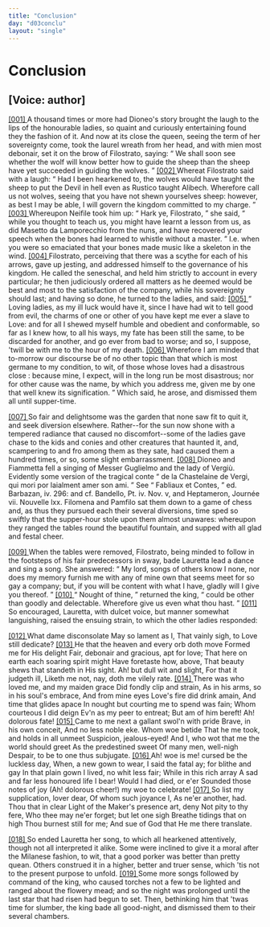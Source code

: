 ```yaml
---
title: "Conclusion"
day: "d03conclu"
layout: "single"
---
```

<div id="d03conclu" type="conclusion" who="author">
 <h1>
  Conclusion
 </h1>
 <p>
  <h2>
   [Voice: author]
  </h2>
 </p>
 <p>
  <a href="{{ site.baseurl }}itDecameron/d03conclu#p03970001">
   [001]
  </a>
  A thousand times or more had Dioneo's story brought the laugh to
 the lips of the honourable ladies, so quaint and curiously entertaining
 found they the fashion of it. And now at its close the queen, seeing the
 term of her sovereignty come, took the laurel wreath from her head,
 and with mien most debonair, set it on the brow of Filostrato,
 saying:
  <q direct="unspecified">
   We shall soon see whether the wolf will know better
 how to guide the sheep than the sheep have yet succeeded in guiding
 the wolves.
  </q>
  <a href="{{ site.baseurl }}itDecameron/d03conclu#p03970002">
   [002]
  </a>
  Whereat Filostrato said with a laugh:
  <q direct="unspecified">
   Had I been
 hearkened to, the wolves would have taught the sheep to put the
 Devil in hell even as Rustico taught Alibech. Wherefore call us not
 wolves, seeing that you have not shewn yourselves sheep: however,
 as best I may be able, I will govern the kingdom committed to my
   charge.
  </q>
  <a href="{{ site.baseurl }}itDecameron/d03conclu#p03970003">
   [003]
  </a>
  Whereupon Neifile took him up:
  <q direct="unspecified">
   Hark ye, Filostrato,
  </q>
  she said,
  <q direct="unspecified">
   while you thought to teach us, you might have learnt a
 lesson from us, as did Masetto da Lamporecchio from the nuns, and
 have recovered your speech when the bones had learned to whistle
 without a master.
  </q>
  <note>
   I.e.
   when you were so emaciated that your
 bones made music like a skeleton in the wind.
  </note>
  <a href="{{ site.baseurl }}itDecameron/d03conclu#p03970004">
   [004]
  </a>
  Filostrato, perceiving that there was a scythe
 for each of his arrows, gave up jesting, and addressed himself to the
 governance of his kingdom. He called the seneschal, and held him
 strictly to account in every particular; he then judiciously ordered
 all matters as he deemed would be best and most to the satisfaction of
 the company, while his sovereignty should last; and having so done,
 he turned to the ladies, and said:
  <a href="{{ site.baseurl }}itDecameron/d03conclu#p03970005">
   [005]
  </a>
  <q direct="unspecified">
   Loving ladies, as my ill luck
 would have it, since I have had wit to tell good from evil, the charms
 of one or other of you have kept me ever a slave to Love: and for
 all I shewed myself humble and obedient and conformable, so far as
 I knew how, to all his ways, my fate has been still the same, to be
 discarded for another, and go ever from bad to worse; and so, I
 suppose, 'twill be with me to the hour of my death.
   <a href="{{ site.baseurl }}itDecameron/d03conclu#p03970006">
    [006]
   </a>
   Wherefore I am
 minded that to-morrow our discourse be of no other topic than that
	which is most germane to my condition, to wit,
   <seg type="topic">
    of those whose loves
 had a disastrous close
   </seg>
   : because mine, I expect, will in the long
 run be most disastrous; nor for other cause was the name, by which
 you address me, given me by one that well knew its signification.
  </q>
  Which said, he arose, and dismissed them all until supper-time.
 </p>
 <p>
  <a href="{{ site.baseurl }}itDecameron/d03conclu#p03970007">
   [007]
  </a>
  So fair and delightsome was the garden that none saw fit to quit
 it, and seek diversion elsewhere. Rather--for the sun now shone
 with a tempered radiance that caused no discomfort--some of the
 ladies gave chase to the kids and conies and other creatures that
 haunted it, and, scampering to and fro among them as they sate,
 had caused them a hundred times, or so, some slight embarrassment.
  <a href="{{ site.baseurl }}itDecameron/d03conclu#p03970008">
   [008]
  </a>
  Dioneo and Fiammetta fell a singing of Messer Guglielmo
 and the lady of Vergi&ugrave;.
  <note>
   Evidently some version of the tragical
   conte
   <q direct="unspecified">
    de la
 Chastelaine de
 Vergi, qui mori por laialment amer son ami.
   </q>
   See
   <q direct="unspecified">
    Fabliaux et
 Contes,
   </q>
   ed. Barbazan, iv. 296: and cf. Bandello, Pt. iv. Nov. v, and Heptameron,
 Journ&eacute;e vii. Nouvelle lxx.
  </note>
  Filomena and Pamfilo sat them down to
 a game of chess and, as thus they pursued each their several
  diversions, time sped so swiftly that the supper-hour stole upon them
 almost unawares: whereupon they ranged the tables round the
 beautiful fountain, and supped with all glad and festal cheer.
 </p>
 <p>
  <a href="{{ site.baseurl }}itDecameron/d03conclu#p03970009">
   [009]
  </a>
  When the tables were removed, Filostrato, being minded to
 follow in the footsteps of his fair predecessors in sway, bade Lauretta
 lead a dance and sing a song. She answered:
  <q direct="unspecified">
   My lord, songs of
 others know I none, nor does my memory furnish me with any of
 mine own that seems meet for so gay a company; but, if you will
 be content with what I have, gladly will I give you thereof.
  </q>
  <a href="{{ site.baseurl }}itDecameron/d03conclu#p03970010">
   [010]
  </a>
  <q direct="unspecified">
   Nought of thine,
  </q>
  returned the king,
  <q direct="unspecified">
   could be other than
 goodly and delectable. Wherefore give us even what thou hast.
  </q>
  <a href="{{ site.baseurl }}itDecameron/d03conclu#p03970011">
   [011]
  </a>
  So
 encouraged, Lauretta, with dulcet voice, but manner somewhat
 languishing, raised the ensuing strain, to which the other ladies
 responded:
 </p>
 <div3 type="song" who="lauretta">
  <lg>
   <a href="{{ site.baseurl }}itDecameron/d03conclu#p03970012">
    [012]
   </a>
   <l>
    What dame disconsolate
   </l>
   <l>
    May so lament as I,
   </l>
   <l>
    That vainly sigh, to Love still dedicate?
   </l>
  </lg>
  <lg>
   <a href="{{ site.baseurl }}itDecameron/d03conclu#p03970013">
    [013]
   </a>
   <l>
    He that the heaven and every orb doth move
   </l>
   <l>
    Formed me for His delight
   </l>
   <l>
    Fair, debonair and gracious, apt for love;
   </l>
   <l>
    That here on earth each soaring spirit might
   </l>
   <l>
    Have foretaste how, above,
   </l>
   <l>
    That beauty shews that standeth in His sight.
   </l>
   <l>
    Ah! but dull wit and slight,
   </l>
   <l>
    For that it judgeth ill,
   </l>
   <l>
    Liketh me not, nay, doth me vilely rate.
   </l>
  </lg>
  <lg>
   <a href="{{ site.baseurl }}itDecameron/d03conclu#p03970014">
    [014]
   </a>
   <l>
    There was who loved me, and my maiden grace
   </l>
   <l>
    Did fondly clip and strain,
   </l>
   <l>
    As in his arms, so in his soul's embrace,
   </l>
   <l>
    And from mine eyes Love's fire did drink amain,
   </l>
   <l>
    And time that glides apace
   </l>
   <l>
    In nought but courting me to spend was fain;
   </l>
   <l>
    Whom courteous I did deign
   </l>
   <l>
    Ev'n as my peer to entreat;
   </l>
   <l>
    But am of him bereft! Ah! dolorous fate!
   </l>
  </lg>
  <lg>
   <a href="{{ site.baseurl }}itDecameron/d03conclu#p03970015">
    [015]
   </a>
   <l>
    Came to me next a gallant swol'n with pride
   </l>
   <l>
    Brave, in his own conceit,
   </l>
   <l>
    And no less noble eke. Whom woe betide
   </l>
   <l>
    That he me took, and holds in all unmeet
   </l>
   <l>
    Suspicion, jealous-eyed!
   </l>
   <l>
    And I, who wot that me the world should greet
   </l>
   <l>
    As the predestined sweet
   </l>
   <l>
    Of many men, well-nigh
   </l>
   <l>
    Despair, to be to one thus subjugate.
   </l>
  </lg>
  <lg>
   <a href="{{ site.baseurl }}itDecameron/d03conclu#p03970016">
    [016]
   </a>
   <l>
    Ah! woe is me! cursed be the luckless day,
   </l>
   <l>
    When, a new gown to wear,
   </l>
   <l>
    I said the fatal ay; for blithe and gay
   </l>
   <l>
    In that plain gown I lived, no whit less fair;
   </l>
   <l>
    While in this rich array
   </l>
   <l>
    A sad and far less honoured life I bear!
   </l>
   <l>
    Would I had died, or e'er
   </l>
   <l>
    Sounded those notes of joy
   </l>
   <l>
    (Ah! dolorous cheer!) my woe to celebrate!
   </l>
  </lg>
  <lg>
   <a href="{{ site.baseurl }}itDecameron/d03conclu#p03970017">
    [017]
   </a>
   <l>
    So list my supplication, lover dear,
   </l>
   <l>
    Of whom such joyance I,
   </l>
   <l>
    As ne'er another, had. Thou that in clear
   </l>
   <l>
    Light of the Maker's presence art, deny
   </l>
   <l>
    Not pity to thy fere,
   </l>
   <l>
    Who thee may ne'er forget; but let one sigh
   </l>
   <l>
    Breathe tidings that on high
   </l>
   <l>
    Thou burnest still for me;
   </l>
   <l>
    And sue of God that He me there translate.
   </l>
  </lg>
 </div3>
 <p>
  <a href="{{ site.baseurl }}itDecameron/d03conclu#p03970018">
   [018]
  </a>
  So ended Lauretta her song, to which all hearkened attentively,
 though not all interpreted it alike. Some were inclined to give it a
 moral after the Milanese fashion, to wit, that a good porker was
 better than pretty quean. Others construed it in a higher, better
 and truer sense, which 'tis not to the present purpose to unfold.
  <a href="{{ site.baseurl }}itDecameron/d03conclu#p03970019">
   [019]
  </a>
  Some more songs followed by command of the king, who caused
 torches not a few to be lighted and ranged about the flowery mead;
 and so the night was prolonged until the last star that had risen had
 begun to set. Then, bethinking him that 'twas time for slumber,
 the king bade all good-night, and dismissed them to their several
 chambers.
 </p>
</div>